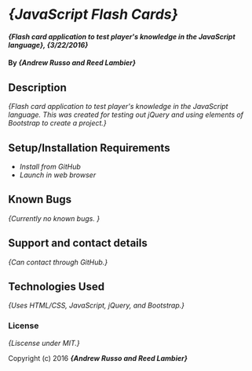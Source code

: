 # _{JavaScript Flash Cards}_

#### _{Flash card application to test player's knowledge in the JavaScript language}, {3/22/2016}_

#### By _**{Andrew Russo and Reed Lambier}**_

## Description

_{Flash card application to test player's knowledge in the JavaScript language. This was created for testing out jQuery and using elements of Bootstrap to create a project.}_

## Setup/Installation Requirements

* _Install from GitHub_
* _Launch in web browser_


## Known Bugs

_{Currently no known bugs. }_

## Support and contact details

_{Can contact through GitHub.}_

## Technologies Used

_{Uses HTML/CSS, JavaScript, jQuery, and Bootstrap.}_

### License

*{Liscense under MIT.}*

Copyright (c) 2016 **_{Andrew Russo and Reed Lambier}_**
